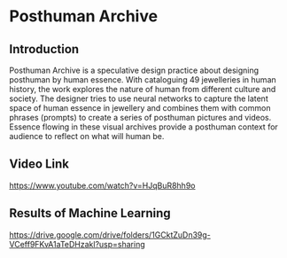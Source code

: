 # Posthuman Archive
  
## Introduction
Posthuman Archive is a speculative design practice about designing posthuman by human essence. With cataloguing 49 jewelleries in human history, the work explores the nature of human from different culture and society. The designer tries to use neural networks to capture the latent space of human essence in jewellery and combines them with common phrases (prompts) to create a series of posthuman pictures and videos. Essence flowing in these visual archives provide a posthuman context for audience to reflect on what will human be.

## Video Link
https://www.youtube.com/watch?v=HJqBuR8hh9o

## Results of Machine Learning
https://drive.google.com/drive/folders/1GCktZuDn39g-VCeff9FKvA1aTeDHzakl?usp=sharing

